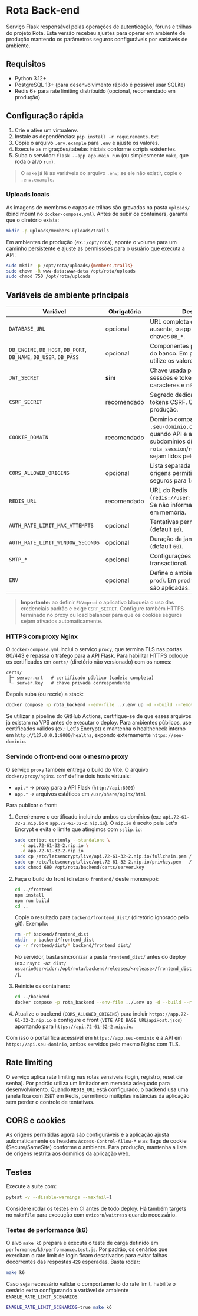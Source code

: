 # Rota Back-end

Serviço Flask responsável pelas operações de autenticação, fóruns e trilhas do projeto
Rota. Esta versão recebeu ajustes para operar em ambiente de produção mantendo os
parâmetros seguros configuráveis por variáveis de ambiente.

## Requisitos

- Python 3.12+
- PostgreSQL 13+ (para desenvolvimento rápido é possível usar SQLite)
- Redis 6+ para rate limiting distribuído (opcional, recomendado em produção)

## Configuração rápida

1. Crie e ative um virtualenv.
2. Instale as dependências: `pip install -r requirements.txt`
3. Copie o arquivo `.env.example` para `.env` e ajuste os valores.
4. Execute as migrações/tabelas iniciais conforme scripts existentes.
5. Suba o servidor: `flask --app app.main run` (ou simplesmente `make`, que roda o alvo `run`).

> O `make` já lê as variáveis do arquivo `.env`; se ele não existir, copie o `.env.example`.

### Uploads locais

As imagens de membros e capas de trilhas são gravadas na pasta `uploads/` (bind mount no
`docker-compose.yml`). Antes de subir os containers, garanta que o diretório exista:

```bash
mkdir -p uploads/members uploads/trails
```

Em ambientes de produção (ex.: `/opt/rota`), aponte o volume para um caminho persistente
e ajuste as permissões para o usuário que executa a API:

```bash
sudo mkdir -p /opt/rota/uploads/{members,trails}
sudo chown -R www-data:www-data /opt/rota/uploads
sudo chmod 750 /opt/rota/uploads
```

## Variáveis de ambiente principais

| Variável | Obrigatória | Descrição |
| --- | --- | --- |
| `DATABASE_URL` | opcional | URL completa do banco. Se ausente, o app monta usando as chaves `DB_*`. |
| `DB_ENGINE`, `DB_HOST`, `DB_PORT`, `DB_NAME`, `DB_USER`, `DB_PASS` | opcional | Componentes para montar a URL do banco. Em produção não utilize os valores padrão. |
| `JWT_SECRET` | **sim** | Chave usada para assinar sessões e tokens. Deve ter >=16 caracteres e não pode ser trivial. |
| `CSRF_SECRET` | recomendado | Segredo dedicado para assinar tokens CSRF. Obrigatório em produção. |
| `COOKIE_DOMAIN` | recomendado | Domínio compartilhado (ex.: `.seu-dominio.com`). Necessário quando API e app usam subdomínios diferentes para que `rota_session`/`rota_csrftoken` sejam lidos pelo front. |
| `CORS_ALLOWED_ORIGINS` | opcional | Lista separada por vírgulas de origens permitidas. Defaults seguros para `localhost`. |
| `REDIS_URL` | recomendado | URL do Redis (`redis://user:pass@host:6379/0`). Se não informado cai no limitador em memória. |
| `AUTH_RATE_LIMIT_MAX_ATTEMPTS` | opcional | Tentativas permitidas por janela (default `10`). |
| `AUTH_RATE_LIMIT_WINDOW_SECONDS` | opcional | Duração da janela de rate limiting (default `60`). |
| `SMTP_*` | opcional | Configurações de e-mail transactional. |
| `ENV` | opcional | Define o ambiente (`dev`, `staging`, `prod`). Em `prod` validações extras são aplicadas. |

> **Importante:** ao definir `ENV=prod` o aplicativo bloqueia o uso das credenciais padrão
> e exige `CSRF_SECRET`. Configure também HTTPS terminado no proxy ou load balancer
> para que os cookies seguros sejam ativados automaticamente.

### HTTPS com proxy Nginx

O `docker-compose.yml` inclui o serviço `proxy`, que termina TLS nas portas 80/443 e repassa o tráfego para a API Flask.
Para habilitar HTTPS coloque os certificados em `certs/` (diretório não versionado) com os nomes:

```
certs/
 ├─ server.crt   # certificado público (cadeia completa)
 └─ server.key   # chave privada correspondente
```

Depois suba (ou recrie) a stack:

```bash
docker compose -p rota_backend --env-file ../.env up -d --build --remove-orphans
```

Se utilizar a pipeline do GitHub Actions, certifique-se de que esses arquivos já existam na VPS antes de executar o deploy. Para ambientes públicos, use certificados válidos (ex.: Let's Encrypt) e mantenha o healthcheck interno em `http://127.0.0.1:8000/healthz`, expondo externamente `https://seu-dominio`.

### Servindo o front-end com o mesmo proxy

O serviço `proxy` também entrega o build do Vite. O arquivo `docker/proxy/nginx.conf` define dois hosts virtuais:

- `api.*` → proxy para a API Flask (`http://api:8000`)
- `app.*` → arquivos estáticos em `/usr/share/nginx/html`

Para publicar o front:

1. Gere/renove o certificado incluindo ambos os domínios (ex.: `api.72-61-32-2.nip.io` e `app.72-61-32-2.nip.io`). O `nip.io` é aceito pela Let's Encrypt e evita o limite que atingimos com `sslip.io`:
   ```bash
   sudo certbot certonly --standalone \
     -d api.72-61-32-2.nip.io \
     -d app.72-61-32-2.nip.io
   sudo cp /etc/letsencrypt/live/api.72-61-32-2.nip.io/fullchain.pem /opt/rota/backend/certs/server.crt
   sudo cp /etc/letsencrypt/live/api.72-61-32-2.nip.io/privkey.pem   /opt/rota/backend/certs/server.key
   sudo chmod 600 /opt/rota/backend/certs/server.key
   ```

2. Faça o build do front (diretório `frontend/` deste monorepo):
   ```bash
   cd ../frontend
   npm install
   npm run build
   cd ..
   ```
   Copie o resultado para `backend/frontend_dist/` (diretório ignorado pelo git). Exemplo:
   ```bash
   rm -rf backend/frontend_dist
   mkdir -p backend/frontend_dist
   cp -r frontend/dist/* backend/frontend_dist/
   ```
   No servidor, basta sincronizar a pasta `frontend_dist/` antes do deploy (ex.: `rsync -az dist/ usuario@servidor:/opt/rota/backend/releases/<release>/frontend_dist/`).

3. Reinicie os containers:
   ```bash
   cd ../backend
   docker compose -p rota_backend --env-file ../.env up -d --build --remove-orphans
   ```

4. Atualize o backend (`CORS_ALLOWED_ORIGENS`) para incluir `https://app.72-61-32-2.nip.io` e configure o front (`VITE_API_BASE_URL`/`apiHost.json`) apontando para `https://api.72-61-32-2.nip.io`.

Com isso o portal fica acessível em `https://app.seu-dominio` e a API em `https://api.seu-dominio`, ambos servidos pelo mesmo Nginx com TLS.

## Rate limiting

O serviço aplica rate limiting nas rotas sensíveis (login, registro, reset de senha). Por
padrão utiliza um limitador em memória adequado para desenvolvimento. Quando `REDIS_URL`
está configurado, o backend usa uma janela fixa com `ZSET` em Redis, permitindo múltiplas
instâncias da aplicação sem perder o controle de tentativas.

## CORS e cookies

As origens permitidas agora são configuráveis e a aplicação ajusta automaticamente os
headers `Access-Control-Allow-*` e as flags de cookie (Secure/SameSite) conforme o
ambiente. Para produção, mantenha a lista de origens restrita aos domínios da aplicação
web.

## Testes

Execute a suíte com:

```bash
pytest -v --disable-warnings --maxfail=1
```

Considere rodar os testes em CI antes de todo deploy. Há também targets no `makefile`
para execução com `uvicorn`/`waitress` quando necessário.

### Testes de performance (k6)

O alvo `make k6` prepara e executa o teste de carga definido em
`performance/k6/performance.test.js`. Por padrão, os cenários que exercitam o
rate limit de login ficam desativados para evitar falhas decorrentes das
respostas `429` esperadas. Basta rodar:

```bash
make k6
```

Caso seja necessário validar o comportamento do rate limit, habilite o cenário
extra configurando a variável de ambiente `ENABLE_RATE_LIMIT_SCENARIOS`:

```bash
ENABLE_RATE_LIMIT_SCENARIOS=true make k6
```
